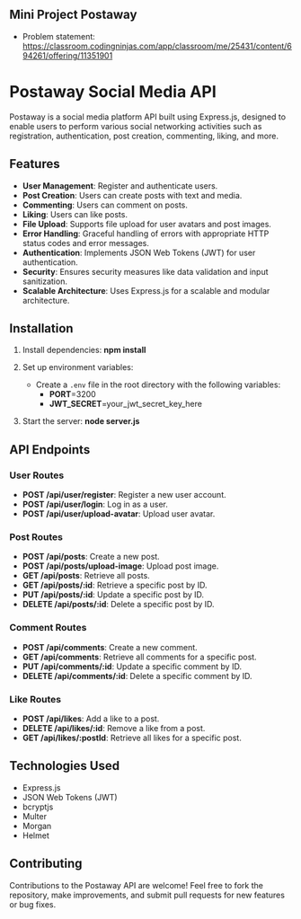 ## Mini Project Postaway
  - Problem statement: https://classroom.codingninjas.com/app/classroom/me/25431/content/694261/offering/11351901

# Postaway Social Media API

Postaway is a social media platform API built using Express.js, designed to enable users to perform various social networking activities such as registration, authentication, post creation, commenting, liking, and more.

## Features

- **User Management**: Register and authenticate users.
- **Post Creation**: Users can create posts with text and media.
- **Commenting**: Users can comment on posts.
- **Liking**: Users can like posts.
- **File Upload**: Supports file upload for user avatars and post images.
- **Error Handling**: Graceful handling of errors with appropriate HTTP status codes and error messages.
- **Authentication**: Implements JSON Web Tokens (JWT) for user authentication.
- **Security**: Ensures security measures like data validation and input sanitization.
- **Scalable Architecture**: Uses Express.js for a scalable and modular architecture.

## Installation

1. Install dependencies:
   **npm install**

2. Set up environment variables:

   - Create a `.env` file in the root directory with the following variables:
     - **PORT**=3200
     - **JWT_SECRET**=your_jwt_secret_key_here

3. Start the server:
   **node server.js**

## API Endpoints

### User Routes

- **POST /api/user/register**: Register a new user account.
- **POST /api/user/login**: Log in as a user.
- **POST /api/user/upload-avatar**: Upload user avatar.

### Post Routes

- **POST /api/posts**: Create a new post.
- **POST /api/posts/upload-image**: Upload post image.
- **GET /api/posts**: Retrieve all posts.
- **GET /api/posts/:id**: Retrieve a specific post by ID.
- **PUT /api/posts/:id**: Update a specific post by ID.
- **DELETE /api/posts/:id**: Delete a specific post by ID.

### Comment Routes

- **POST /api/comments**: Create a new comment.
- **GET /api/comments**: Retrieve all comments for a specific post.
- **PUT /api/comments/:id**: Update a specific comment by ID.
- **DELETE /api/comments/:id**: Delete a specific comment by ID.

### Like Routes

- **POST /api/likes**: Add a like to a post.
- **DELETE /api/likes/:id**: Remove a like from a post.
- **GET /api/likes/:postId**: Retrieve all likes for a specific post.

## Technologies Used

- Express.js
- JSON Web Tokens (JWT)
- bcryptjs
- Multer
- Morgan
- Helmet

## Contributing

Contributions to the Postaway API are welcome! Feel free to fork the repository, make improvements, and submit pull requests for new features or bug fixes.
